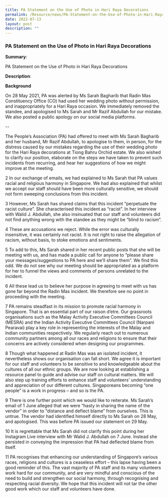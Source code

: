 ```yaml
---
title: PA Statement on the Use of Photo in Hari Raya Decorations
permalink: /Resource/news/PA-Statement-on-the-Use-of-Photo-in-Hari-Raya-Decorations
date: 2022-07-13
layout: post
description: ""
---
```

### PA Statement on the Use of Photo in Hari Raya Decorations 

**Summary**: 

PA Statement on the Use of Photo in Hari Raya Decorations 

**Description**: 

**Background** 

 

On 28 May 2021, PA was alerted by Ms Sarah Bagharib that Radin Mas Constituency Office (CO) had used her wedding photo without permission, and inappropriately for a Hari Raya occasion. We immediately removed the standee, and apologised to Ms Sarah and Mr Razif Abdullah for our mistake. We also posted a public apology on our social media platforms.  

 

-- 

 

The People’s Association (PA) had offered to meet with Ms Sarah Bagharib and her husband, Mr Razif Abdullah, to apologise to them, in person, for the distress caused by our mistakes regarding the use of their wedding photo for the Hari Raya decorations at Tiong Bahru Orchid estate. We also wished to clarify our position, elaborate on the steps we have taken to prevent such incidents from recurring, and hear her suggestions of how we might improve at the meeting. 

 

2    In our exchange of emails, we had explained to Ms Sarah that PA values racial and religious harmony in Singapore.  We had also explained that whilst we accept our staff should have been more culturally sensitive, we should not form sweeping conclusions from this incident. 

 

3    However, Ms Sarah has shared claims that this incident “perpetuate the racist culture”. She characterised this incident as “racist”. In her interview with Walid J. Abdullah, she also insinuated that our staff and volunteers did not find anything wrong with the standee as they might be “blind to racism”.  

 

4    These are accusations we reject. While the error was culturally insensitive, it was certainly not racist. It is not right to raise the allegation of racism, without basis, to stoke emotions and sentiments.    

 

5    To add to this, Ms Sarah shared in her recent public posts that she will be meeting with us, and has made a public call for anyone to “please share your messages/suggestions to PA here and we’ll share them”.  We find this odd.  We do not see why our meeting should be appropriated as a platform for her to funnel the views and comments of persons unrelated to the incident.  

 

6    All these lead us to believe her purpose in agreeing to meet with us has gone far beyond the Radin Mas incident. We therefore see no point in proceeding with the meeting. 

 

7    PA remains steadfast in its mission to promote racial harmony in Singapore. That is an essential part of our raison d’etre. Our grassroots organisations such as the Malay Activity Executive Committees Council (MESRA) and the Indian Activity Executive Committees Council (Narpani Pearavai) play a key role in representing the interests of the Malay and Indian communities respectively. We regularly reach out to numerous community partners among all our races and religions to ensure that their concerns are actively considered when designing our programmes. 

 

8    Though what happened at Radin Mas was an isolated incident, it nevertheless shows our organisation can fall short.  We agree it is important for our staff and volunteers to be sensitive to and knowledgeable about the cultures of all our ethnic groups.  We are now looking at establishing a resource panel to guide and advise our staff on cultural matters. We will also step up training efforts to enhance staff and volunteers' understanding and appreciation of our different cultures. Singaporeans becoming “one people” is a work in progress – and so is the PA. 

 

9    There is one further point which we would like to reiterate. Ms Sarah’s email of 1 June alleged that we were “hasty in sharing the name of the vendor” in order to “distance and deflect blame” from ourselves.  This is untrue. The vendor had identified himself directly to Ms Sarah on 28 May, and apologised. This was before PA issued our statement on 29 May.  

 

10    It is regrettable that Ms Sarah did not clarify this point during her Instagram Live interview with Mr Walid J. Abdullah on 7 June. Instead she persisted in conveying the impression that PA had deflected blame from itself.  

 

11    PA recognises that enhancing our understanding of Singapore’s various races, religions and cultures is a ceaseless effort – this lapse having been a good reminder of this. The vast majority of PA staff and its many volunteers work hard for our community, and are very mindful and conscious of the need to build and strengthen our social harmony, through recognising and respecting racial diversity. We hope that this incident will not tar the other good work which our staff and volunteers have done. 